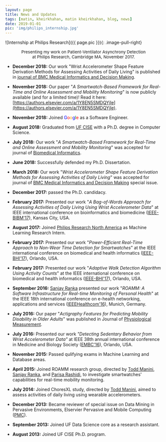 ```yaml
---
layout: page
title: News and Updates
tags: [matin, kheirkhahan, matin kheirkhahan, blog, news]
date: 2019-01-01
pic: 'img/philips_internship.jpg'
---
```

![Internship at Philips Research]({{ page.pic }}){: .image-pull-right}
<center><span style="font-size: 10pt">Presenting my work on Patient-Ventilator Asynchrony Detection<br>
at Philips Research, Cambridge MA, November 2017.</span></center>

* <b>December 2018:</b> Our work "Wrist Accelerometer Shape Feature Derivation Methods for Assessing Activities of Daily Living" is published in [journal of BMC Medical Informatics and Decision Making](https://bmcmedinformdecismak.biomedcentral.com/articles/10.1186/s12911-018-0671-1).

* <b>November 2018:</b> Our paper "<i>A Smartwatch-Based Framework for Real-Time and Online Assessment and Mobility Monitoring</i>" is now publicly available (and for a limited time)! Read it here: [https://authors.elsevier.com/a/1Y8EN5SMDQYjIe](https://authors.elsevier.com/a/1Y8EN5SMDQYjIe).

* <b>November 2018:</b> Joined <font style="color:blue">G</font><font style="color:red">o</font><font style="color:orange">o</font><font style="color:blue">g</font><font style="color:green">l</font><font style="color:red">e</font> as a Software Engineer.

* <b>August 2018:</b> Graduated from [UF CISE](https://cise.ufl.edu/) with a Ph.D. degree in Computer Science.

* <b>July 2018:</b> Our work "<i>A Smartwatch-Based Framework for Real-Time and Online Assessment and Mobility Monitoring</i>" was accepted for journal of [Biomedical Informatics](https://ees.elsevier.com/jbi/).

* <b>June 2018:</b> Successfully defended my Ph.D. Dissertation.

* <b>March 2018:</b> Our work "<i>Wrist Accelerometer Shape Feature Derivation Methods for Assessing Activities of Daily Living</i>" was accepted for journal of [BMC Medical Informatics and Decision Making](https://bmcmedinformdecismak.biomedcentral.com/) special issue.

* <b>December 2017:</b> passed the Ph.D. candidacy.

* <b>February 2017:</b> Presented our work "<i>A Bag-of-Words Approach for Assessing Activities of Daily Living Using Wrist Accelerometer Data</i>" at IEEE international conference on bioinformatics and biomedicine ([IEEE-BIBM'17](https://muii.missouri.edu/bibm2017/)), Kansas City, USA.

* <b>August 2017:</b> Joined [Philips Research North America](https://www.philips.com/a-w/research/locations/cambridge-north-america.html) as Machine Learning Research Intern.

* <b>February 2017:</b> Presented our work "<i>Power-Efficient Real-Time Approach to Non-Wear Time Detection for Smartwatches</i>" at the IEEE international conference on biomedical and health informatics ([IEEE-BHI'17](https://bhi.embs.org/2017/)), Orlando, USA.

* <b>February 2017:</b> Presented our work "<i>Adaptive Walk Detection Algorithm Using Activity Counts</i>" at the IEEE international conference on biomedical and health informatics ([IEEE-BHI'17](https://bhi.embs.org/2017/)), Orlando, USA.

* <b>September 2016:</b> [Sanjay Ranka](https://sites.google.com/site/sanjayranka/) presented our work "<i>ROAMM: A Software Infrastructure for Real-time Monitoring of Personal Health</i>" at the IEEE 18th international conference on e-health networking, applications and services ([IEEEHealthcom'16](http://healthcom2018.ieee-healthcom.org/)), Munich, Germany.

* <b>July 2016:</b> Our paper "<i>Actigraphy Features for Predicting Mobility Disability in Older Adults</i>" was published in Journal of [Physiological Measurement](http://iopscience.iop.org/).

* <b>July 2016:</b> Presented our work <i>"Detecting Sedentary Behavior from Wrist Accelerometer Data"</i> at IEEE 38th annual international conference in Medicine and Biology Society ([EMBC'16](https://embc.embs.org/2016/)), Orlando, USA.

* <b>November 2015:</b> Passed qulifying exams in Machine Learning and Database areas.

* <b>April 2015:</b> Joined ROAMM research group, directed by [Todd Manini](http://aging.ufl.edu/profile/manini-todd-phd), [Sanjay Ranka](https://sites.google.com/site/sanjayranka/), and [Parisa Rashidi](https://www.bme.ufl.edu/labs/rashidi/), to investigate smartwatches' capabilities for real-time mobility monitoring.

* <b>July 2014:</b> Joined ChoresXL study, directed by [Todd Manini](http://aging.ufl.edu/profile/manini-todd-phd), aimed to assess activities of daily living using wearable accelerometers.

* <b>December 2013:</b> Became reviewer of special issue on Data Mining in Pervasive Environments, Elservier Pervasive and Mobile Computing ([PMC](http://www.journals.elsevier.com/pervasive-and-mobile-computing/call-for-papers/special-issue-on-data-mining-in-pervasive-environments/)).

* <b>September 2013:</b> Joined UF Data Science core as a research assistant.

* <b>August 2013:</b> Joined UF CISE Ph.D. program.
